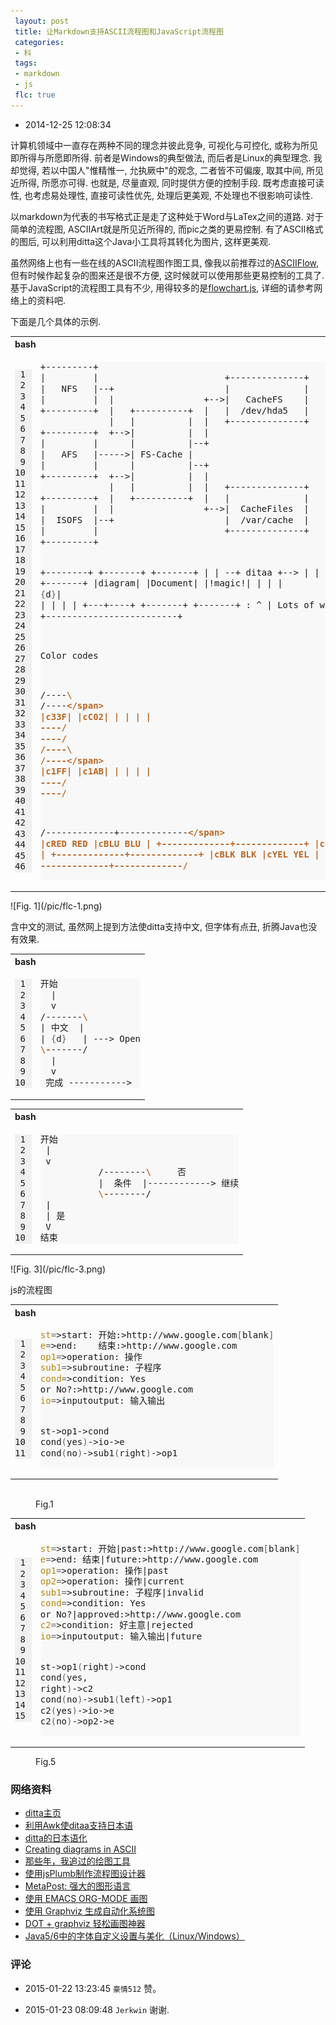 ```yaml
---
 layout: post
 title: 让Markdown支持ASCII流程图和JavaScript流程图
 categories:
 - 科
 tags:
 - markdown
 - js
 flc: true
---
```



- 2014-12-25 12:08:34

计算机领域中一直存在两种不同的理念并彼此竞争, 可视化与可控化, 或称为所见即所得与所愿即所得.
前者是Windows的典型做法, 而后者是Linux的典型理念.
我却觉得, 若以中国人"惟精惟一, 允执厥中"的观念, 二者皆不可偏废, 取其中间, 所见近所得, 所愿亦可得.
也就是, 尽量直观, 同时提供方便的控制手段.
既考虑直接可读性, 也考虑易处理性, 直接可读性优先, 处理后更美观, 不处理也不很影响可读性.

以markdown为代表的书写格式正是走了这种处于Word与LaTex之间的道路.
对于简单的流程图, ASCIIArt就是所见近所得的, 而pic之类的更易控制.
有了ASCII格式的图后, 可以利用ditta这个Java小工具将其转化为图片, 这样更美观.

虽然网络上也有一些在线的ASCII流程图作图工具, 像我以前推荐过的[ASCIIFlow](http://asciiflow.com/), 
但有时候作起复杂的图来还是很不方便, 这时候就可以使用那些更易控制的工具了.
基于JavaScript的流程图工具有不少, 用得较多的是[flowchart.js](http://adrai.github.io/flowchart.js/), 详细的请参考网络上的资料吧.

下面是几个具体的示例.

<table class="highlighttable"><th colspan="2" style="text-align:left">bash</th><tr><td><div class="linenodiv" style="background-color: #f0f0f0; padding-right: 10px"><pre style="line-height: 125%"> 1
 2
 3
 4
 5
 6
 7
 8
 9
10
11
12
13
14
15
16
17
18
19
20
21
22
23
24
25
26
27
28
29
30
31
32
33
34
35
36
37
38
39
40
41
42
43
44
45
46</pre></div></td><td class="code"><div class="highlight" style="background: #f8f8f8"><pre style="line-height: 125%">+---------+
|         |                        +--------------+
|   NFS   |--+                     |              |
|         |  |                 +--&gt;|   CacheFS    |
+---------+  |   +----------+  |   |  /dev/hda5   |
             |   |          |  |   +--------------+
+---------+  +--&gt;|          |  |
|         |      |          |--+
|   AFS   |-----&gt;| FS-Cache |
|         |      |          |--+
+---------+  +--&gt;|          |  |
             |   |          |  |   +--------------+
+---------+  |   +----------+  |   |              |
|         |  |                 +--&gt;|  CacheFiles  |
|  ISOFS  |--+                     |  /var/cache  |
|         |                        +--------------+
+---------+

+--------+   +-------+    +-------+
|        | --+ ditaa +--&gt; |       |
|  Text  |   +-------+    |diagram|
|Document|   |!magic!|    |       |
|     <span style="color: #666666">{</span>d<span style="color: #666666">}</span>|   |       |    |       |
+---+----+   +-------+    +-------+
    :                         ^
    |       Lots of work      |
    +-------------------------+

Color codes

/----<span style="color: #BB6622; font-weight: bold">\ </span>/----<span style="color: #BB6622; font-weight: bold">\</span>
|c33F| |cC02|
|    | |    |
<span style="color: #BB6622; font-weight: bold">\-</span>---/ <span style="color: #BB6622; font-weight: bold">\-</span>---/
/----<span style="color: #BB6622; font-weight: bold">\ </span>/----<span style="color: #BB6622; font-weight: bold">\</span>
|c1FF| |c1AB|
|    | |    |
<span style="color: #BB6622; font-weight: bold">\-</span>---/ <span style="color: #BB6622; font-weight: bold">\-</span>---/

/-------------+-------------<span style="color: #BB6622; font-weight: bold">\</span>
|cRED RED     |cBLU BLU     |
+-------------+-------------+
|cGRE GRE     |cPNK PNK     |
+-------------+-------------+
|cBLK BLK     |cYEL YEL     |
<span style="color: #BB6622; font-weight: bold">\-</span>------------+-------------/
</pre></div>
</td></tr></table>
![Fig. 1](/pic/flc-1.png)

含中文的测试, 虽然网上提到方法使ditta支持中文, 但字体有点丑, 折腾Java也没有效果.

<table class="highlighttable"><th colspan="2" style="text-align:left">bash</th><tr><td><div class="linenodiv" style="background-color: #f0f0f0; padding-right: 10px"><pre style="line-height: 125%"> 1
 2
 3
 4
 5
 6
 7
 8
 9
10</pre></div></td><td class="code"><div class="highlight" style="background: #f8f8f8"><pre style="line-height: 125%">开始
  |
  v
/-------<span style="color: #BB6622; font-weight: bold">\</span>
| 中文  |
| <span style="color: #666666">{</span>d<span style="color: #666666">}</span>   | ---&gt; Open
<span style="color: #BB6622; font-weight: bold">\-</span>------/
  |
  v
 完成 -----------&gt;
</pre></div>
</td></tr></table>
<table class="highlighttable"><th colspan="2" style="text-align:left">bash</th><tr><td><div class="linenodiv" style="background-color: #f0f0f0; padding-right: 10px"><pre style="line-height: 125%"> 1
 2
 3
 4
 5
 6
 7
 8
 9
10</pre></div></td><td class="code"><div class="highlight" style="background: #f8f8f8"><pre style="line-height: 125%">开始
 |
 v
           /--------<span style="color: #BB6622; font-weight: bold">\ </span>    否
           |  条件  |------------&gt; 继续
           <span style="color: #BB6622; font-weight: bold">\-</span>-------/
 |
 | 是
 V
结束
</pre></div>
</td></tr></table>
![Fig. 3](/pic/flc-3.png)

js的流程图

<table class="highlighttable"><th colspan="2" style="text-align:left">bash</th><tr><td><div class="linenodiv" style="background-color: #f0f0f0; padding-right: 10px"><pre style="line-height: 125%"> 1
 2
 3
 4
 5
 6
 7
 8
 9
10
11</pre></div></td><td class="code"><div class="highlight" style="background: #f8f8f8"><pre style="line-height: 125%"><span style="color: #B8860B">st</span><span style="color: #666666">=</span>&gt;start: 开始:&gt;http://www.google.com<span style="color: #666666">[</span>blank<span style="color: #666666">]</span>
<span style="color: #B8860B">e</span><span style="color: #666666">=</span>&gt;end:    结束:&gt;http://www.google.com
<span style="color: #B8860B">op1</span><span style="color: #666666">=</span>&gt;operation: 操作
<span style="color: #B8860B">sub1</span><span style="color: #666666">=</span>&gt;subroutine: 子程序
<span style="color: #B8860B">cond</span><span style="color: #666666">=</span>&gt;condition: Yes
or No?:&gt;http://www.google.com
<span style="color: #B8860B">io</span><span style="color: #666666">=</span>&gt;inputoutput: 输入输出

st-&gt;op1-&gt;cond
cond<span style="color: #666666">(</span>yes<span style="color: #666666">)</span>-&gt;io-&gt;e
cond<span style="color: #666666">(</span>no<span style="color: #666666">)</span>-&gt;sub1<span style="color: #666666">(</span>right<span style="color: #666666">)</span>-&gt;op1
</pre></div>
</td></tr></table>

<pre style="display:none"><textarea name="flc" id="flc-1">
st=>start: 开始:>http://www.google.com[blank]
e=>end:    结束:>http://www.google.com
op1=>operation: 操作
sub1=>subroutine: 子程序
cond=>condition: Yes
or No?:>http://www.google.com
io=>inputoutput: 输入输出

st->op1->cond
cond(yes)->io->e
cond(no)->sub1(right)->op1
</textarea></pre>

<figure id="fig-flc-1"></br><figurecaption>Fig.1</figurecaption></figure>
<table class="highlighttable"><th colspan="2" style="text-align:left">bash</th><tr><td><div class="linenodiv" style="background-color: #f0f0f0; padding-right: 10px"><pre style="line-height: 125%"> 1
 2
 3
 4
 5
 6
 7
 8
 9
10
11
12
13
14
15</pre></div></td><td class="code"><div class="highlight" style="background: #f8f8f8"><pre style="line-height: 125%"><span style="color: #B8860B">st</span><span style="color: #666666">=</span>&gt;start: 开始|past:&gt;http://www.google.com<span style="color: #666666">[</span>blank<span style="color: #666666">]</span>
<span style="color: #B8860B">e</span><span style="color: #666666">=</span>&gt;end: 结束|future:&gt;http://www.google.com
<span style="color: #B8860B">op1</span><span style="color: #666666">=</span>&gt;operation: 操作|past
<span style="color: #B8860B">op2</span><span style="color: #666666">=</span>&gt;operation: 操作|current
<span style="color: #B8860B">sub1</span><span style="color: #666666">=</span>&gt;subroutine: 子程序|invalid
<span style="color: #B8860B">cond</span><span style="color: #666666">=</span>&gt;condition: Yes
or No?|approved:&gt;http://www.google.com
<span style="color: #B8860B">c2</span><span style="color: #666666">=</span>&gt;condition: 好主意|rejected
<span style="color: #B8860B">io</span><span style="color: #666666">=</span>&gt;inputoutput: 输入输出|future

st-&gt;op1<span style="color: #666666">(</span>right<span style="color: #666666">)</span>-&gt;cond
cond<span style="color: #666666">(</span>yes, right<span style="color: #666666">)</span>-&gt;c2
cond<span style="color: #666666">(</span>no<span style="color: #666666">)</span>-&gt;sub1<span style="color: #666666">(</span>left<span style="color: #666666">)</span>-&gt;op1
c2<span style="color: #666666">(</span>yes<span style="color: #666666">)</span>-&gt;io-&gt;e
c2<span style="color: #666666">(</span>no<span style="color: #666666">)</span>-&gt;op2-&gt;e
</pre></div>
</td></tr></table>

<pre style="display:none"><textarea name="flc" id="flc-2">
st=>start: 开始|past:>http://www.google.com[blank]
e=>end: 结束|future:>http://www.google.com
op1=>operation: 操作|past
op2=>operation: 操作|current
sub1=>subroutine: 子程序|invalid
cond=>condition: Yes 
or No?|approved:>http://www.google.com
c2=>condition: 好主意|rejected
io=>inputoutput: 输入输出|future

st->op1(right)->cond
cond(yes, right)->c2
cond(no)->sub1(left)->op1
c2(yes)->io->e
c2(no)->op2->e
</textarea></pre>

<figure id="fig-flc-5"><figurecaption>Fig.5</figurecaption></figure>

### 网络资料

- [ditta主页](http://ditaa.sourceforge.net/)
- [利用Awk使ditaa支持日本语](http://www.johf.com/log/20130113a.html)
- [ditta的日本语化](http://d.hatena.ne.jp/tamura70/20100317/org)
- [Creating diagrams in ASCII](http://unix.stackexchange.com/questions/126630/creating-diagrams-in-ascii)
- [那些年，我追过的绘图工具](http://chuansongme.com/n/939320)
- [使用jsPlumb制作流程图设计器](http://www.cnblogs.com/lwme/p/use-jsplumb-make-flowChart-designer.html)
- [MetaPost: 强大的图形语言](http://www.math.zju.edu.cn/ligangliu/latexforum/metapost/metapost.htm)
- [使用 EMACS ORG-MODE 画图](http://www.cnblogs.com/chenfanyu/archive/2013/01/27/2878845.html)
- [使用 Graphviz 生成自动化系统图](http://www.ibm.com/developerworks/cn/aix/library/au-aix-graphviz/)
- [DOT + graphviz 轻松画图神器](http://blog.csdn.net/stormdpzh/article/details/14648827)
- [Java5/6中的字体自定义设置与美化（Linux/Windows）]( http://blog.csdn.net/autumnhealth/article/details/1791222)

### 评论

- 2015-01-22 13:23:45 `豪情512` 赞。

- 2015-01-23 08:09:48 `Jerkwin` 谢谢.

